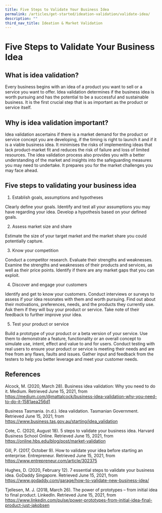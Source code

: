 ```yaml
---
title: Five Steps to Validate Your Business Idea
permalink: /articles/get-started/ideation-validation/validate-idea/
description: ""
third_nav_title: Ideation & Market Validation
---
```



# Five Steps to Validate Your Business Idea

## What is idea validation?

Every business begins with an idea of a product you want to sell or a service you want to offer. Idea validation determines if the business idea is worth pursuing and has the potential to be a successful and sustainable business. It is the first crucial step that is as important as the product or service itself.

## Why is idea validation important?

Idea validation ascertains if there is a market demand for the product or service concept you are developing, if the timing is right to launch it and if it is a viable business idea. It minimises the risks of implementing ideas that lack product-market fit and reduces the risk of failure and loss of limited resources. The idea validation process also provides you with a better understanding of the market and insights into the safeguarding measures you may need to undertake. It prepares you for the market challenges you may face ahead.
	
## Five steps to validating your business idea

1.	Establish goals, assumptions and hypotheses

   Clearly define your goals. Identify and test all your assumptions you may have regarding your idea. Develop a hypothesis based on your defined goals.

2.	Assess market size and share

   Estimate the size of your target market and the market share you could potentially capture.

3.	Know your competition

   Conduct a competitor research. Evaluate their strengths and weaknesses. Examine the strengths and weaknesses of their products and services, as well as their price points. Identify if there are any market gaps that you can exploit.

4.	Discover and engage your customers

   Identify and get to know your customers. Conduct interviews or surveys to assess if your idea resonates with them and worth pursuing. Find out about their motivations, preferences, needs, and the products they currently use. Ask them if they will buy your product or service. Take note of their feedback to further improve your idea.

5.	Test your product or service

   Build a prototype of your product or a beta version of your service. Use them to demonstrate a feature, functionality or an overall concept to simulate use, intent, effect and value to and for users. Conduct testing with real users to ensure your product or service is meeting their needs and are free from any flaws, faults and issues. Gather input and feedback from the testers to help you better leverage and meet your customer needs.

## References

Alcock, M. (2020, March 28). Business idea validation: Why you need to do it. Medium. Retrieved June 15, 2021, from <https://medium.com/@mattalcock/business-idea-validation-why-you-need-to-do-it-1581aea256d1>

Business Tasmania. (n.d.). Idea validation. Tasmanian Government. Retrieved June 15, 2021, from <https://www.business.tas.gov.au/starting/idea_validation>

Cote, C. (2020, August 18). 5 steps to validate your business idea. Harvard Business School Online. Retrieved June 15, 2021, from <https://online.hbs.edu/blog/post/market-validation>

Gill, P. (2017, October 9). How to validate your idea before starting an enterprise. Entrepreneur. Retrieved June 15, 2021, from <https://www.entrepreneur.com/article/302375>

Hughes, D. (2020, February 12). 7 essential steps to validate your business idea. GoDaddy Singapore. Retrieved June 15, 2021, from <https://www.godaddy.com/garage/how-to-validate-new-business-idea/>

Tjellesen, M. J. (2018, March 26). The power of prototypes – from initial idea to final product. LinkedIn. Retrieved June 15, 2021, from <https://www.linkedin.com/pulse/power-prototypes-from-initial-idea-final-product-just-jakobsen>